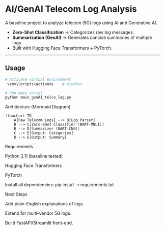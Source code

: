 #  AI/GenAI Telecom Log Analysis

A baseline project to analyze telecom (5G) logs using AI and Generative AI.

- **Zero-Shot Classification** → Categorizes raw log messages.  
- **Summarization (GenAI)** → Generates concise summaries of multiple logs.  
- Built with Hugging Face Transformers + PyTorch.

---

##  Usage
```bash
# Activate virtual environment
.venv\Scripts\activate    # Windows

# Run main script
python main_genAI_telco_log.py
```
Architecture (Mermaid Diagram)

```mermaid
flowchart TD
    A[Raw Telecom Logs] --> B[Log Parser]
    B --> C[Zero-Shot Classifier (BART-MNLI)]
    B --> D[Summarizer (BART-CNN)]
    C --> E[Output: Categories]
    D --> E[Output: Summary]
```


Requirements

Python 3.11 (baseline tested)

Hugging Face Transformers

PyTorch

Install all dependencies:
pip install -r requirements.txt

Next Steps

Add plain-English explanations of logs.

Extend for multi-vendor 5G logs.

Build FastAPI/Streamlit front-end.